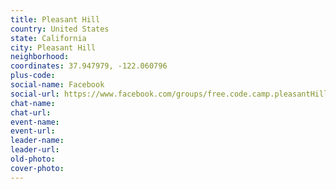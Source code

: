 ```yaml
---
title: Pleasant Hill
country: United States
state: California
city: Pleasant Hill
neighborhood: 
coordinates: 37.947979, -122.060796
plus-code:
social-name: Facebook
social-url: https://www.facebook.com/groups/free.code.camp.pleasantHill
chat-name:
chat-url:
event-name:
event-url:
leader-name:
leader-url:
old-photo: 
cover-photo:
---
```

